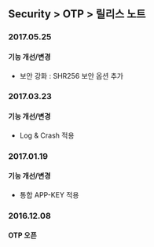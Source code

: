 ## Security > OTP > 릴리스 노트

### 2017.05.25

#### 기능 개선/변경
- 보안 강화 : SHR256 보안 옵션 추가

### 2017.03.23

#### 기능 개선/변경
- Log & Crash 적용

### 2017.01.19

#### 기능 개선/변경
- 통합 APP-KEY 적용

### 2016.12.08

#### OTP 오픈